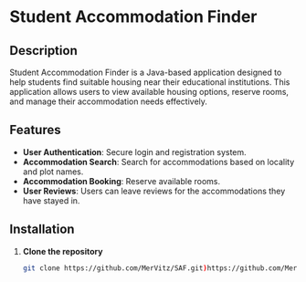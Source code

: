 # Student Accommodation Finder

## Description

Student Accommodation Finder is a Java-based application designed to help students find suitable housing near their educational institutions. This application allows users to view available housing options, reserve rooms, and manage their accommodation needs effectively.

## Features

- **User Authentication**: Secure login and registration system.
- **Accommodation Search**: Search for accommodations based on locality and plot names.
- **Accommodation Booking**: Reserve available rooms.
- **User Reviews**: Users can leave reviews for the accommodations they have stayed in.

## Installation

1. **Clone the repository**

   ```bash
   git clone https://github.com/MerVitz/SAF.git)https://github.com/MerVitz/SAF.git

